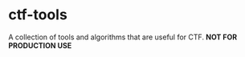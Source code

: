 # ctf-tools

A collection of tools and algorithms that are useful for CTF. **NOT FOR PRODUCTION
USE**
